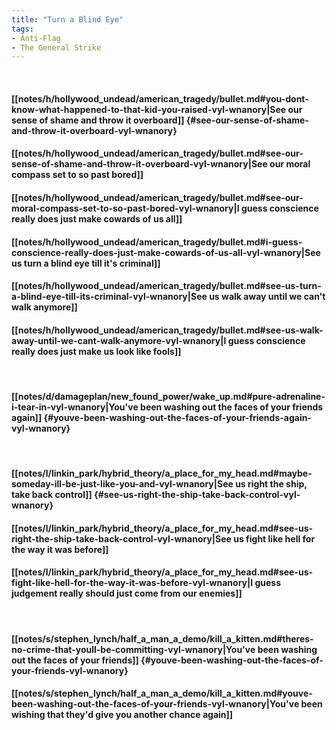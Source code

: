 ```yaml
---
title: "Turn a Blind Eye"
tags:
- Anti-Flag
- The General Strike
---
```

&nbsp;
#### [[notes/h/hollywood_undead/american_tragedy/bullet.md#you-dont-know-what-happened-to-that-kid-you-raised-vyl-wnanory|See our sense of shame and throw it overboard]] {#see-our-sense-of-shame-and-throw-it-overboard-vyl-wnanory}
#### [[notes/h/hollywood_undead/american_tragedy/bullet.md#see-our-sense-of-shame-and-throw-it-overboard-vyl-wnanory|See our moral compass set to so past bored]]
#### [[notes/h/hollywood_undead/american_tragedy/bullet.md#see-our-moral-compass-set-to-so-past-bored-vyl-wnanory|I guess conscience really does just make cowards of us all]]
#### [[notes/h/hollywood_undead/american_tragedy/bullet.md#i-guess-conscience-really-does-just-make-cowards-of-us-all-vyl-wnanory|See us turn a blind eye till it's criminal]]
#### [[notes/h/hollywood_undead/american_tragedy/bullet.md#see-us-turn-a-blind-eye-till-its-criminal-vyl-wnanory|See us walk away until we can't walk anymore]]
#### [[notes/h/hollywood_undead/american_tragedy/bullet.md#see-us-walk-away-until-we-cant-walk-anymore-vyl-wnanory|I guess conscience really does just make us look like fools]]
&nbsp;
#### [[notes/d/damageplan/new_found_power/wake_up.md#pure-adrenaline-i-tear-in-vyl-wnanory|You've been washing out the faces of your friends again]] {#youve-been-washing-out-the-faces-of-your-friends-again-vyl-wnanory}
&nbsp;
#### [[notes/l/linkin_park/hybrid_theory/a_place_for_my_head.md#maybe-someday-ill-be-just-like-you-and-vyl-wnanory|See us right the ship, take back control]] {#see-us-right-the-ship-take-back-control-vyl-wnanory}
#### [[notes/l/linkin_park/hybrid_theory/a_place_for_my_head.md#see-us-right-the-ship-take-back-control-vyl-wnanory|See us fight like hell for the way it was before]]
#### [[notes/l/linkin_park/hybrid_theory/a_place_for_my_head.md#see-us-fight-like-hell-for-the-way-it-was-before-vyl-wnanory|I guess judgement really should just come from our enemies]]
&nbsp;
#### [[notes/s/stephen_lynch/half_a_man_a_demo/kill_a_kitten.md#theres-no-crime-that-youll-be-committing-vyl-wnanory|You've been washing out the faces of your friends]] {#youve-been-washing-out-the-faces-of-your-friends-vyl-wnanory}
#### [[notes/s/stephen_lynch/half_a_man_a_demo/kill_a_kitten.md#youve-been-washing-out-the-faces-of-your-friends-vyl-wnanory|You've been wishing that they'd give you another chance again]]
